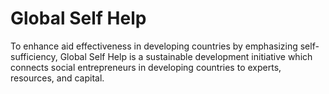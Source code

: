 Global Self Help
================

To enhance aid effectiveness in developing countries by emphasizing self-sufficiency, Global Self Help is a sustainable development initiative which connects social entrepreneurs in developing countries to experts, resources, and capital.
